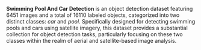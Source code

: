 **Swimming Pool And Car Detection** is an object detection dataset featuring 6451 images and a total of 16110 labeled objects, categorized into two distinct classes: *car* and *pool*. Specifically designed for detecting swimming pools and cars using satellite imagery, this dataset provides a substantial collection for object detection tasks, particularly focusing on these two classes within the realm of aerial and satellite-based image analysis.